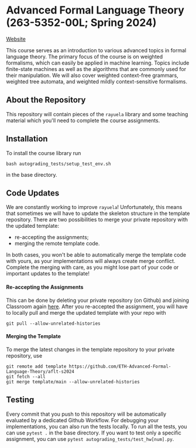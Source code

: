 # Advanced Formal Language Theory (263-5352-00L; Spring 2024)

[Website](https://rycolab.io/classes/aflt-s24/)

This course serves as an introduction to various advanced topics in formal language theory. The primary focus of the course is on weighted formalisms, which can easily be applied in machine learning. Topics include finite-state machines as well as the algorithms that are commonly used for their manipulation. We will also cover weighted context-free grammars, weighted tree automata, and weighted mildly context-sensitive formalisms.

## About the Repository
This repository will contain pieces of the `rayuela` library and some teaching material which you'll need to complete the course assignments.

## Installation
To install the course library run 
```
bash autograding_tests/setup_test_env.sh
```
in the base directory.

## Code Updates
We are constantly working to improve `rayuela`! Unfortunately, this means that sometimes we will have to update the skeleton structure in the template repository.
There are two possibilities to merge your private repository with the updated template:
- re-accepting the assignments;
- merging the remote template code.

In both cases, you won't be able to automatically merge the template code with yours, as your implementations will always create merge conflict.
Complete the merging with care, as you might lose part of your code or important updates to the template!

#### Re-accepting the Assignments
This can be done by deleting your private repository (on Github) and joining Classroom again [here](https://classroom.github.com/a/_YxlmtX1).
After you re-accepted the assignment, you will have to locally pull and merge the updated template with your repo with
```
git pull --allow-unrelated-histories
```

#### Merging the Template
To merge the latest changes in the template repository to your private repository, use
```
git remote add template https://github.com/ETH-Advanced-Formal-Language-Theory/aflt-s2024
git fetch --all
git merge template/main --allow-unrelated-histories
```


## Testing
Every commit that you push to this repository will be automatically evaluated by a dedicated Github Workflow.
For debugging your implementations, you can also run the tests locally. To run all the tests, you can use `pytest .` in the base directory. If you want to test only a specific assignment, you can use `pytest autograding_tests/test_hw[num].py`.
